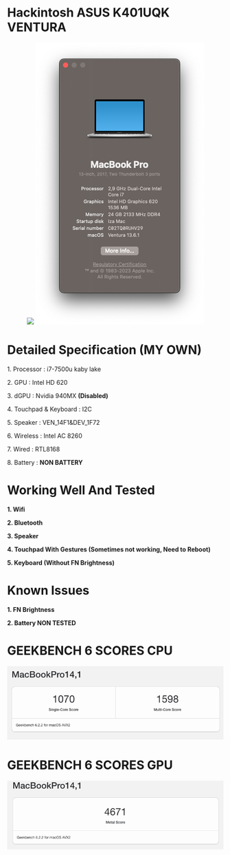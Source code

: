 # Hackintosh ASUS K401UQK VENTURA

<div align="Center">
  <img src="https://i.imgur.com/ld7ChLZ.png">
  <img src="https://github.com/hiroakioriza/-Hackintosh-ASUS-K401UQK/blob/main/Screenshot%202024-02-11%20at%2009.39.29.png?raw=true">
</div>


# Detailed Specification (MY OWN)
<p>1. Processor : i7-7500u kaby lake</p>
<p>2. GPU : Intel HD 620</p>
<p>3. dGPU : Nvidia 940MX <b>(Disabled)</b></p>
<p>4. Touchpad & Keyboard : I2C</p>
<p>5. Speaker : VEN_14F1&DEV_1F72</p>
<p>6. Wireless : Intel AC 8260</p>
<p>7. Wired : RTL8168</p>
<p>8. Battery : <b>NON BATTERY<b></b>

# Working Well And Tested
<p>1. Wifi</p>
<p>2. Bluetooth</p>
<p>3. Speaker</p>
<p>4. Touchpad With Gestures (Sometimes not working, Need to Reboot)</p>
<p>5. Keyboard (Without FN Brightness)</p>

# Known Issues
<p>1. FN Brightness</p>
<p>2. Battery NON TESTED</p>


# GEEKBENCH 6 SCORES CPU 
<div align="Center">
  <img src="https://github.com/hiroakioriza/-Hackintosh-ASUS-K401UQK/blob/main/Screenshot%202024-02-11%20at%2009.57.03.png?raw=true">
</div>

# GEEKBENCH 6 SCORES GPU
<div align="Center">
  <img src="https://github.com/hiroakioriza/-Hackintosh-ASUS-K401UQK/blob/main/Screenshot%202024-02-11%20at%2010.02.03.png?raw=true">
</div>
